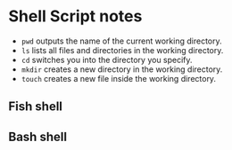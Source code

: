 # Shell Script notes

* ``pwd`` outputs the name of the current working directory.
* ``ls`` lists all files and directories in the working directory.
* ``cd`` switches you into the directory you specify.
* ``mkdir`` creates a new directory in the working directory.
* ``touch`` creates a new file inside the working directory.

## Fish shell

## Bash shell